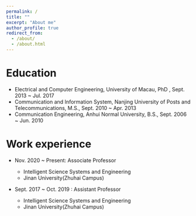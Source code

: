 ```yaml
---
permalink: /
title: ""
excerpt: "About me"
author_profile: true
redirect_from: 
  - /about/
  - /about.html
---
```


Education
======
* Electrical and Computer Engineering, University of Macau, PhD , Sept. 2013 ~ Jul. 2017 
* Communication and Information System, Nanjing University of Posts and Telecommunications, M.S.,  Sept. 2010 ~ Apr. 2013 
* Communication Engineering, Anhui Normal University, B.S., Sept. 2006 ~ Jun. 2010 

Work experience
======
* Nov. 2020 ~ Present: Associate Professor
  * Intelligent Science Systems and Engineering
  * Jinan University(Zhuhai Campus) 
  
* Sept. 2017 ~ Oct. 2019 : Assistant Professor
  * Intelligent Science Systems and Engineering
  * Jinan University(Zhuhai Campus)
  

